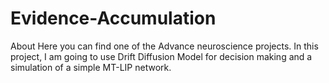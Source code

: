 # Evidence-Accumulation
About Here you can find one of the Advance neuroscience projects. In this project, I am going to use Drift Diffusion Model for decision making and a simulation of a simple MT-LIP network.
